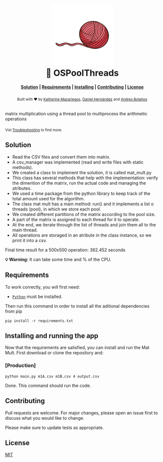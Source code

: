 <h1 align="center">
  <!-- a href="https://github.com/denysdovhan/spaceship-prompt" -->
    <img alt="cpu" src="https://github.com/camilos-ufm/OSPoolThreads/blob/main/image.png" width="200">
  <br>🚀 OSPoolThreads <br>
</h1>

<div align="center">
  <h4>
    <a href="#Solution">Solution</a> |
    <a href="#Requirements">Requirements</a> |
    <a href="#Installing and running the app">Installing</a> |
    <a href="#Contributing">Contributing</a> |
    <a href="#License">License</a>
  </h4>
</div>

<div align="center">
  <sub>Built with ❤︎ by
  <a href="#">Katherine Mazariegos</a>,
  <a href="#">Daniel Hernández</a> and <a href="#">Andres Bolaños</a>
</div>
<br>

matrix multiplication using a thread pool to multiprocess the arithmetic operations

<sub>Vist <a href="#">Troubleshooting</a> to find more.</sub>

## Solution

- Read the CSV files and convert them into matrix.
- A csv_manager was implemented (read and write files with static methods).
- We created a class to implement the solution, it is called mat_mult.py
- This class has several methods that help with the implementation: verify the dimention of the matrix, run the actual code and managing the atributes.
- We used a time package from the python library to keep track of the total amount used for the algorithm.
- The class mat mult has a main method: run() and it implements a list o threads (pool), in which we store each pool.
- We created different partitions of the matrix according to the pool size.
- A part of the matrix is assigned to each thread for it to operate.
- At the end, we iterate through the list of threads and join them all to the main thread.
- All operations are storaged in an atribute in the class instance, so we print it into a csv.

Final time result for a 500x500 operation: 362.452 seconds

**💡 Warning:** It can take some time and % of the CPU.

## Requirements

To work correctly, you will first need:

- [`Python`](https://www.python.org/downloads/release/python-394/) must be installed.

Then run this command in order to install all the aditional dependencies from pip

```
pip install -r requirements.txt

```

## Installing and running the app

Now that the requirements are satisfied, you can install and run the Mat Mult. First download or clone the repository and:

### [Production]

```
python main.py m1A.csv m1B.csv 4 output.csv

```

Done. This command should run the code.

## Contributing
Pull requests are welcome. For major changes, please open an issue first to discuss what you would like to change.

Please make sure to update tests as appropriate.

## License
[MIT](https://choosealicense.com/licenses/mit/)

